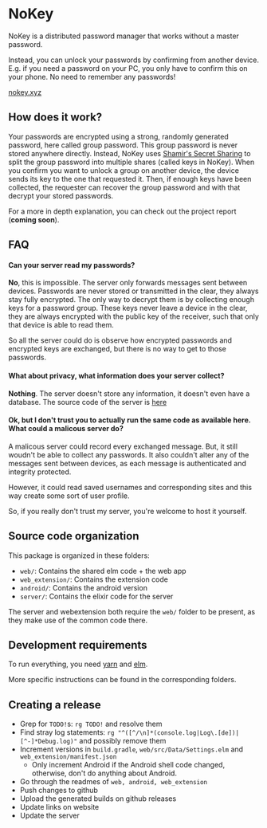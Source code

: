 # NoKey

NoKey is a distributed password manager that works without a master password.

Instead, you can unlock your passwords by confirming from another device.
E.g. if you need a password on your PC, you only have to confirm this on your phone.
No need to remember any passwords!

[nokey.xyz](https://nokey.xyz/)


## How does it work?

Your passwords are encrypted using a strong, randomly generated password, here called group password.
This group password is never stored anywhere directly. Instead, NoKey uses [Shamir's Secret Sharing](https://en.wikipedia.org/wiki/Shamir's_Secret_Sharing)
to split the group password into multiple shares (called keys in NoKey).
When you confirm you want to unlock a group on another device, the device sends its key to the one that requested it.
Then, if enough keys have been collected, the requester can recover the group password and with that decrypt your stored passwords.

For a more in depth explanation, you can check out the project report (**coming soon**).


## FAQ

#### Can your server read my passwords?
**No**, this is impossible. The server only forwards messages sent between devices.
Passwords are never stored or transmitted in the clear, they always stay fully encrypted.
The only way to decrypt them is by collecting enough keys for a password group.
These keys never leave a device in the clear, they are always encrypted with the public key of the receiver,
such that only that device is able to read them.

So all the server could do is observe how encrypted passwords and encrypted keys are exchanged, but there is no way to get to those passwords.

#### What about privacy, what information does your server collect?
**Nothing**. The server doesn't store any information, it doesn't even have a database.
The source code of the server is [here](/server)

#### Ok, but I don't trust you to actually run the same code as available here. What could a malicous server do?
A malicous server could record every exchanged message.
But, it still woudn't be able to collect any passwords.
It also couldn't alter any of the messages sent between devices, as each message is authenticated and integrity protected.

However, it could read saved usernames and corresponding sites and this way create some sort of user profile.

So, if you really don't trust my server, you're welcome to host it yourself.


## Source code organization

This package is organized in these folders:

  * `web/`: Contains the shared elm code + the web app
  * `web_extension/`: Contains the extension code
  * `android/`: Contains the android version
  * `server/`: Contains the elixir code for the server

The server and webextension both require the `web/` folder to be present, as they make use of the common code there.

## Development requirements

To run everything, you need [yarn](https://yarnpkg.com/) and [elm](http://elm-lang.org/).

More specific instructions can be found in the corresponding folders.

## Creating a release

  * Grep for `TODO!`s: `rg TODO!` and resolve them
  * Find stray log statements: `rg "^([^/\n]*(console.log|Log\.[de])|[^-]*Debug.log)"` and possibly remove them
  * Increment versions in `build.gradle`, `web/src/Data/Settings.elm` and `web_extension/manifest.json`
    + Only increment Android if the Android shell code changed, otherwise, don't do anything about Android.
  * Go through the readmes of `web, android, web_extension`
  * Push changes to github
  * Upload the generated builds on github releases
  * Update links on website
  * Update the server

